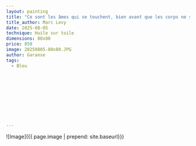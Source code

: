 ```yaml
---
layout: painting
title: "Ce sont les âmes qui se touchent, bien avant que les corps ne se rencontrent." 
title_author: Marc Levy
date: 2025-08-05
technique: Huile sur toile
dimensions: 80x80
price: 850
image: 20250805-80x80.JPG
author: Garanse
tags:
  - Bleu
 
  
  
  
  
 
 
  
  
  
---
```

![Image]({{ page.image | prepend: site.baseurl}})

